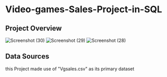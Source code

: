 # Video-games-Sales-Project-in-SQL

## Project Overview

![Screenshot (30)](https://github.com/Samuelekengita/Video-games-Sales-Project-in-SQL/assets/162126123/60211b52-8def-48ed-a36b-e0c2fdc2644e)
![Screenshot (29)](https://github.com/Samuelekengita/Video-games-Sales-Project-in-SQL/assets/162126123/3b9be886-400e-4894-8037-c9c56be81cae)
![Screenshot (28)](https://github.com/Samuelekengita/Video-games-Sales-Project-in-SQL/assets/162126123/b5b9a1ca-79eb-4459-a1e0-e86a4ab7e184)


## Data Sources

this Project made use of "Vgsales.csv" as its primary dataset
